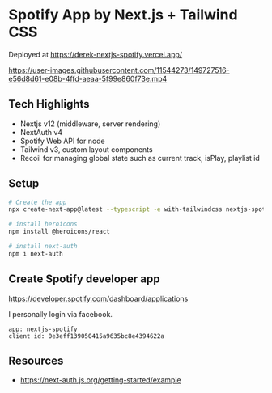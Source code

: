 # Spotify App by Next.js + Tailwind CSS

Deployed at https://derek-nextjs-spotify.vercel.app/

https://user-images.githubusercontent.com/11544273/149727516-e56d8d61-e08b-4ffd-aeaa-5f99e860f73e.mp4

## Tech Highlights

- Nextjs v12 (middleware, server rendering)
- NextAuth v4
- Spotify Web API for node
- Tailwind v3, custom layout components
- Recoil for managing global state such as current track, isPlay, playlist id

## Setup

```bash
# Create the app
npx create-next-app@latest --typescript -e with-tailwindcss nextjs-spotify

# install heroicons
npm install @heroicons/react

# install next-auth
npm i next-auth
```

## Create Spotify developer app

https://developer.spotify.com/dashboard/applications

I personally login via facebook.

```
app: nextjs-spotify
client id: 0e3eff139050415a9635bc8e4394622a
```

## Resources

- https://next-auth.js.org/getting-started/example
